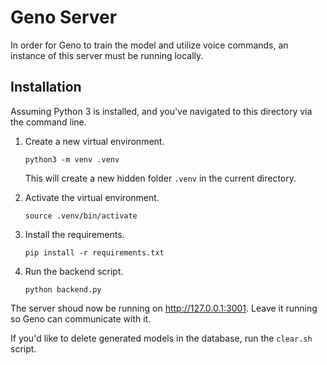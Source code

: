 # Geno Server

In order for Geno to train the model and utilize voice commands, an instance of this server must be running locally.

## Installation

Assuming Python 3 is installed, and you've navigated to this directory via the command line.

1. Create a new virtual environment.

    ```
    python3 -m venv .venv
    ```

    This will create a new hidden folder `.venv` in the current directory.

2. Activate the virtual environment.

    ```
    source .venv/bin/activate
    ```

3. Install the requirements.

    ```
    pip install -r requirements.txt
    ```

4. Run the backend script.

    ```
    python backend.py
    ```

The server shoud now be running on http://127.0.0.1:3001. Leave it running so Geno can communicate with it.

If you'd like to delete generated models in the database, run the `clear.sh` script.